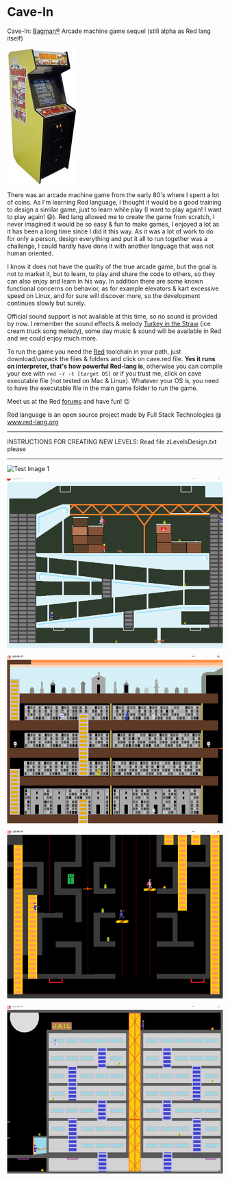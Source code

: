 # Cave-In
Cave-In: [Bagman®](https://www.youtube.com/watch?v=HcVstQnHhSA) Arcade machine game sequel (still alpha as Red lang itself)

![Test Image 0](/scenes/bagman.jpg)

There was an arcade machine game from the early 80's where I spent a lot of coins. As I'm learning Red language, I thought it would be a good training to design a similar game, just to learn while play (I want to play again! I want to play again! 😄). Red lang allowed me to create the game from scratch, I never imagined it would be so easy & fun to make games, I enjoyed a lot as it has been a long time since I did it this way. As it was a lot of work to do for only a person, design everything and put it all to run together was a challenge, I could hardly have done it with another language that was not human oriented.

I know it does not have the quality of the true arcade game, but the goal is not to market it, but to learn, to play and share the code to others, so they can also enjoy and learn in his way. In addition there are some known functional concerns on behavior, as for example elevators & kart excessive speed on Linux, and for sure will discover more, so the development continues slowly but surely.

Official sound support is not available at this time, so no sound is provided by now. I remember the sound effects & melody [Turkey in the Straw](https://www.youtube.com/watch?v=Vr8QnkTwT_w) (ice cream truck song melody), some day music & sound will be available in Red and we could enjoy much more.

To run the game you need the [Red](https://www.red-lang.org/p/download.html) toolchain in your path, just download/unpack the files & folders and click on cave.red file. **Yes it runs on interpreter, that's how powerful Red-lang is**, otherwise you can compile your exe with `red -r -t [target OS]` or if you trust me, click on cave executable file (not tested on Mac & Linux). Whatever your OS is, you need to have the executable file in the main game folder to run the game.

Meet us at the Red [forums](https://gitter.im/red/red/gui-branch) and have fun! 😉 

Red language is an open source project made by Full Stack Technologies @ www.red-lang.org 

**********************************************************************************************************
INSTRUCTIONS FOR CREATING NEW LEVELS: Read file  zLevelsDesign.txt   please
**********************************************************************************************************
![Test Image 1](/scenes/LevelA.gif)


![Test Image 2](/scenes/LevelB.gif)


![Test Image 3](/scenes/LevelC.gif)


![Test Image 4](/scenes/LevelD.gif)


![Test Image 5](/scenes/LevelE.gif)
